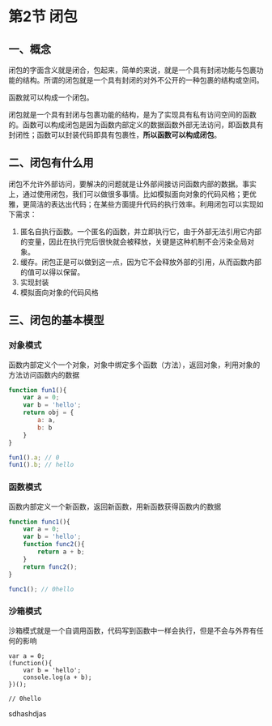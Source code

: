 # 第2节 闭包

## 一、概念

闭包的字面含义就是闭合，包起来，简单的来说，就是一个具有封闭功能与包裹功能的结构。所谓的闭包就是一个具有封闭的对外不公开的一种包裹的结构或空间。

函数就可以构成一个闭包。

闭包就是一个具有封闭与包裹功能的结构，是为了实现具有私有访问空间的函数的。函数可以构成闭包是因为函数内部定义的数据函数外部无法访问，即函数具有封闭性；函数可以封装代码即具有包裹性，**所以函数可以构成闭包**。

## 二、闭包有什么用

闭包不允许外部访问，要解决的问题就是让外部间接访问函数内部的数据。事实上，通过使用闭包，我们可以做很多事情。比如模拟面向对象的代码风格；更优雅，更简洁的表达出代码；在某些方面提升代码的执行效率。利用闭包可以实现如下需求：

1. 匿名自执行函数。一个匿名的函数，并立即执行它，由于外部无法引用它内部的变量，因此在执行完后很快就会被释放，关键是这种机制不会污染全局对象。
2. 缓存。闭包正是可以做到这一点，因为它不会释放外部的引用，从而函数内部的值可以得以保留。
3. 实现封装
4. 模拟面向对象的代码风格

## 三、闭包的基本模型

### 对象模式

函数内部定义个一个对象，对象中绑定多个函数（方法），返回对象，利用对象的方法访问函数内的数据

```js
function fun1(){
    var a = 0;
    var b = 'hello';
    return obj = {
        a: a,
        b: b
    }
}

fun1().a; // 0
fun1().b; // hello
```

### 函数模式

函数内部定义一个新函数，返回新函数，用新函数获得函数内的数据

```js
function func1(){
    var a = 0;
    var b = 'hello';
    function func2(){
        return a + b;
    }
    return func2();
}

func1(); // 0hello
```

### 沙箱模式

沙箱模式就是一个自调用函数，代码写到函数中一样会执行，但是不会与外界有任何的影响

```
var a = 0;
(function(){
    var b = 'hello';
    console.log(a + b);
})();

// 0hello
```

sdhashdjas

